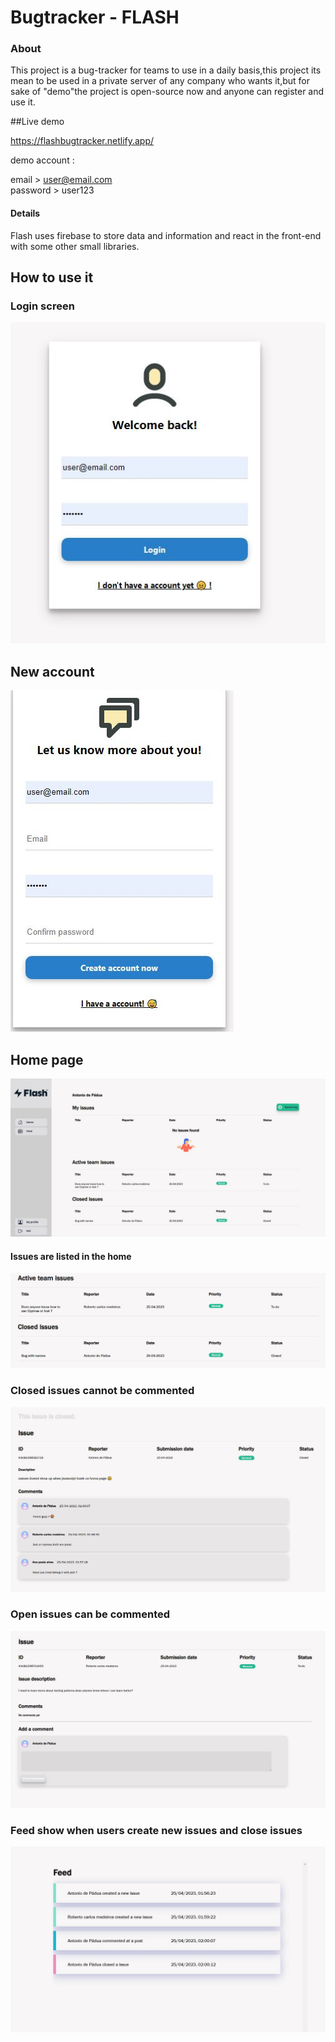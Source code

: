 # Bugtracker - FLASH


### About

This project is a bug-tracker for teams to use in a daily basis,this project its mean to be used in a private server of any company who wants it,but for sake of "demo"the project is open-source now and anyone can register and use it.



##Live demo 

https://flashbugtracker.netlify.app/

demo account : 

email > user@email.com  
password > user123


#### Details


Flash uses firebase to store data and information and react in the front-end with some other small libraries.
    
    

## How to use it

### Login screen

![Login screen](https://github.com/de-Padua/BugTracker/blob/main/how-to-use/login-screen.JPG?raw=true)




## New account 


![New account](https://github.com/de-Padua/BugTracker/blob/main/how-to-use/new-actoun.JPG?raw=true)


## Home page 



![Home page](https://github.com/de-Padua/BugTracker/blob/main/how-to-use/home.JPG?raw=true)

#### Issues are listed in the home
![Issues](https://github.com/de-Padua/BugTracker/blob/main/how-to-use/issues-home.JPG?raw=true)

### Closed issues cannot be commented

![Issues](https://github.com/de-Padua/BugTracker/blob/main/how-to-use/closed-issues.JPG?raw=true)

### Open issues can be commented


![Issues](https://github.com/de-Padua/BugTracker/blob/main/how-to-use/issues-detail.JPG?raw=true)


### Feed show when users create new issues and close issues


![Issues](https://github.com/de-Padua/BugTracker/blob/main/how-to-use/feed.JPG?raw=true)
